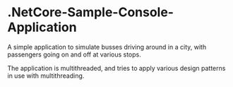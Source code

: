 # .NetCore-Sample-Console-Application
A simple application to simulate busses driving around in a city, with passengers going on and off at various stops.

The application is multithreaded, and tries to apply various design patterns in use with multithreading. 
